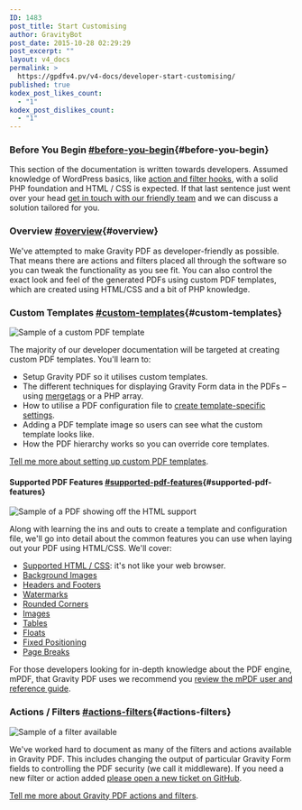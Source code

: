 ```yaml
---
ID: 1483
post_title: Start Customising
author: GravityBot
post_date: 2015-10-28 02:29:29
post_excerpt: ""
layout: v4_docs
permalink: >
  https://gpdfv4.pv/v4-docs/developer-start-customising/
published: true
kodex_post_likes_count:
  - "1"
kodex_post_dislikes_count:
  - "1"
---
```

### Before You Begin [#before-you-begin](#before-you-begin){#before-you-begin}

This section of the documentation is written towards developers. Assumed knowledge of WordPress basics, like [action and filter hooks](https://codex.wordpress.org/Plugin_API), with a solid PHP foundation and HTML / CSS is expected. If that last sentence just went over your head [get in touch with our friendly team](#) and we can discuss a solution tailored for you. 

### Overview [#overview](#overview){#overview}

We've attempted to make Gravity PDF as developer-friendly as possible. That means there are actions and filters placed all through the software so you can tweak the functionality as you see fit. You can also control the exact look and feel of the generated PDFs using custom PDF templates, which are created using HTML/CSS and a bit of PHP knowledge. 

### Custom Templates [#custom-templates](#custom-templates){#custom-templates}

![Sample of a custom PDF template](https://gpdfv4.pv/app/uploads/2015/11/pdf-template-code-sample.png)

The majority of our developer documentation will be targeted at creating custom PDF templates. You'll learn to:

* Setup Gravity PDF so it utilises custom templates.
* The different techniques for displaying Gravity Form data in the PDFs – using [mergetags](https://www.gravityhelp.com/documentation/article/merge-tags/) or a PHP array.
* How to utilise a PDF configuration file to [create template-specific settings](https://gpdfv4.pv/v4-docs/user-setup-pdf/#template-tab).
* Adding a PDF template image so users can see what the custom template looks like. 
* How the PDF hierarchy works so you can override core templates.

[Tell me more about setting up custom PDF templates](https://gpdfv4.pv/v4-docs/developer-first-custom-pdf/).

#### Supported PDF Features [#supported-pdf-features](#supported-pdf-features){#supported-pdf-features}

![Sample of a PDF showing off the HTML support](https://gpdfv4.pv/app/uploads/2015/11/pdf-features.png)

Along with learning the ins and outs to create a template and configuration file, we'll go into detail about the common features you can use when laying out your PDF using HTML/CSS. We'll cover:

* [Supported HTML / CSS](https://gpdfv4.pv/v4-docs/developer-supported-html-and-css/): it's not like your web browser.
* [Background Images](https://gpdfv4.pv/v4-docs/developer-backgrounds/)
* [Headers and Footers](https://gpdfv4.pv/v4-docs/developer-headers-and-footers/)
* [Watermarks](https://gpdfv4.pv/v4-docs/developer-watermarks/)
* [Rounded Corners](https://gpdfv4.pv/v4-docs/developer-rounded-corners/)
* [Images](https://gpdfv4.pv/v4-docs/developer-images/)
* [Tables](https://gpdfv4.pv/v4-docs/developer-tables/)
* [Floats](https://gpdfv4.pv/v4-docs/developer-floats/)
* [Fixed Positioning](https://gpdfv4.pv/v4-docs/developer-positioning/)
* [Page Breaks](https://gpdfv4.pv/v4-docs/developer-pagebreaks/)

For those developers looking for in-depth knowledge about the PDF engine, mPDF, that Gravity PDF uses we recommend you [review the mPDF user and reference guide](http://mpdf1.com/manual/index.php).

### Actions / Filters [#actions-filters](#actions-filters){#actions-filters}

![Sample of a filter available](https://gpdfv4.pv/app/uploads/2015/11/filters.png)

We've worked hard to document as many of the filters and actions available in Gravity PDF. This includes changing the output of particular Gravity Form fields to controlling the PDF security (we call it middleware). If you need a new filter or action added [please open a new ticket on GitHub](https://github.com/GravityPDF/gravity-forms-pdf-extended/issues).

[Tell me more about Gravity PDF actions and filters](#).